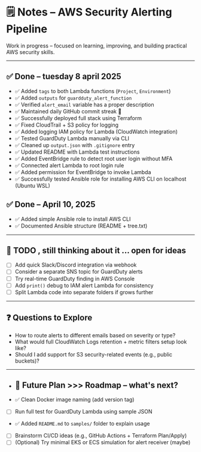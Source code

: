 # 🗒️ Notes – AWS Security Alerting Pipeline

Work in progress – focused on learning, improving, and building practical AWS security skills.

---

## ✅ Done – tuesday 8 april 2025

- ✅ Added `tags` to both Lambda functions (`Project`, `Environment`)
- ✅ Added `outputs` for `guardduty_alert_function`
- ✅ Verified `alert_email` variable has a proper description
- ✅ Maintained daily GitHub commit streak 💪
- ✅ Successfully deployed full stack using Terraform
- ✅ Fixed CloudTrail + S3 policy for logging
- ✅ Added logging IAM policy for Lambda (CloudWatch integration)
- ✅ Tested GuardDuty Lambda manually via CLI
- ✅ Cleaned up `output.json` with `.gitignore` entry
- ✅ Updated README with Lambda test instructions
- ✅ Added EventBridge rule to detect root user login without MFA
- ✅ Connected alert Lambda to root login rule
- ✅ Added permission for EventBridge to invoke Lambda
- ✅ Successfully tested Ansible role for installing AWS CLI on localhost (Ubuntu WSL)



## ✅ Done – April 10, 2025

- ✅ Added simple Ansible role to install AWS CLI
- ✅ Documented Ansible structure (README + tree.txt)


---

## 📌 TODO , still thinking about it ... open for ideas

- [ ] Add quick Slack/Discord integration via webhook
- [ ] Consider a separate SNS topic for GuardDuty alerts
- [ ] Try real-time GuardDuty finding in AWS Console
- [ ] Add `print()` debug to IAM alert Lambda for consistency
- [ ] Split Lambda code into separate folders if grows further

---

## ❓ Questions to Explore

- How to route alerts to different emails based on severity or type?
- What would full CloudWatch Logs retention + metric filters setup look like?
- Should I add support for S3 security-related events (e.g., public buckets)?

---

- ## 📝 Future Plan >>> Roadmap – what's next?

- ✅ Clean Docker image naming (add version tag)
- [ ] Run full test for GuardDuty Lambda using sample JSON
- ✅ Added `README.md` to `samples/` folder to explain usage
- [ ] Brainstorm CI/CD ideas (e.g., GitHub Actions + Terraform Plan/Apply)
- [ ] (Optional) Try minimal EKS or ECS simulation for alert receiver (maybe)
